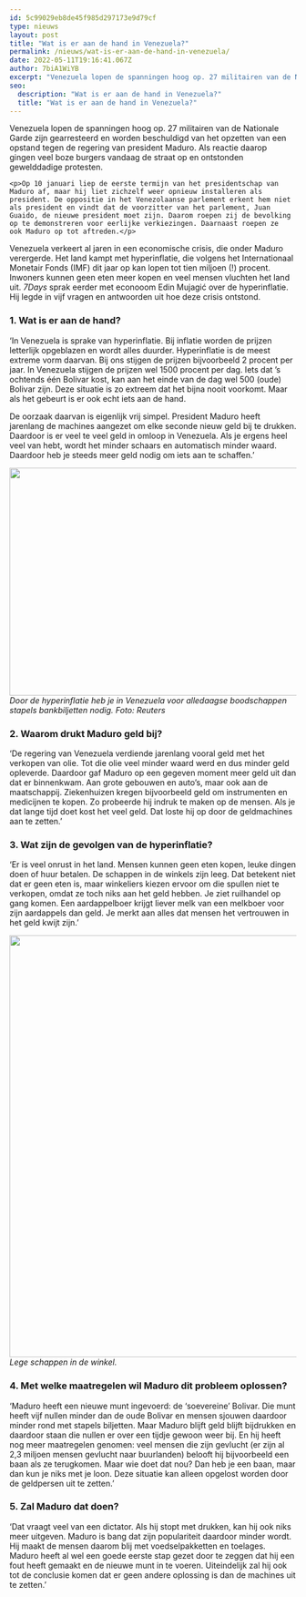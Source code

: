 ```yaml
---
id: 5c99029eb8de45f985d297173e9d79cf
type: nieuws
layout: post
title: "Wat is er aan de hand in Venezuela?"
permalink: /nieuws/wat-is-er-aan-de-hand-in-venezuela/
date: 2022-05-11T19:16:41.067Z
author: 7biA1WiYB
excerpt: "Venezuela lopen de spanningen hoog op. 27 militairen van de Nationale Garde zijn gearresteerd en worden beschuldigd van het opzetten van een opstand tegen de regering van president Maduro. Als reactie daarop gingen veel boze burgers vandaag de straat op en ontstonden gewelddadige protesten.  "
seo:
  description: "Wat is er aan de hand in Venezuela?"
  title: "Wat is er aan de hand in Venezuela?"
---
```

Venezuela lopen de spanningen hoog op. 27 militairen van de Nationale Garde zijn gearresteerd en worden beschuldigd van het opzetten van een opstand tegen de regering van president Maduro. Als reactie daarop gingen veel boze burgers vandaag de straat op en ontstonden gewelddadige protesten.  

    <p>Op 10 januari liep de eerste termijn van het presidentschap van Maduro af, maar hij liet zichzelf weer opnieuw installeren als president. De oppositie in het Venezolaanse parlement erkent hem niet als president en vindt dat de voorzitter van het parlement, Juan Guaido, de nieuwe president moet zijn. Daarom roepen zij de bevolking op te demonstreren voor eerlijke verkiezingen. Daarnaast roepen ze ook Maduro op tot aftreden.</p>
<p>Venezuela verkeert al jaren in een economische crisis, die onder Maduro verergerde. Het land kampt met hyperinflatie, die volgens het Internationaal Monetair Fonds (IMF) dit jaar op kan lopen tot tien miljoen (!) procent. Inwoners kunnen geen eten meer kopen en veel mensen vluchten het land uit. <em>7Days</em> sprak eerder met econooom Edin Mujagić over de hyperinflatie. Hij legde in vijf vragen en antwoorden uit hoe deze crisis ontstond.</p>
<h3>1. Wat is er aan de hand?</h3>
<p>‘In Venezuela is sprake van hyperinflatie. Bij inflatie worden de prijzen letterlijk opgeblazen en wordt alles duurder. Hyperinflatie is de meest extreme vorm daarvan. Bij ons stijgen de prijzen bijvoorbeeld 2 procent per jaar. In Venezuela stijgen de prijzen wel 1500 procent per dag. Iets dat ’s ochtends één Bolivar kost, kan aan het einde van de dag wel 500 (oude) Bolivar zijn. Deze situatie is zo extreem dat het bijna nooit voorkomt. Maar als het gebeurt is er ook echt iets aan de hand.</p>
<p>De oorzaak daarvan is eigenlijk vrij simpel. President Maduro heeft jarenlang de machines aangezet om elke seconde nieuw geld bij te drukken. Daardoor is er veel te veel geld in omloop in Venezuela. Als je ergens heel veel van hebt, wordt het minder schaars en automatisch minder waard. Daardoor heb je steeds meer geld nodig om iets aan te schaffen.’</p>
<p><div class="media media-element-container media-default"><div id="file-534474" class="file file-image file-image-jpeg">

        
  
  <div class="content">
    <img height="2333" width="3500" style="font-size: 13.008px; width: 600px; height: 400px;" class="media-element file-default" data-delta="1" src="https://7dagen.netlify.app/sites/default/files/Reuters-59133105.jpg" alt="">  </div>

  
</div>
</div><em>Door de hyperinflatie heb je in Venezuela voor alledaagse boodschappen stapels bankbiljetten nodig. Foto: Reuters</em>
<h3>2. Waarom drukt Maduro geld bij?</h3>
<p>‘De regering van Venezuela verdiende jarenlang vooral geld met het verkopen van olie. Tot die olie veel minder waard werd en dus minder geld opleverde. Daardoor gaf Maduro op een gegeven moment meer geld uit dan dat er binnenkwam. Aan grote gebouwen en auto’s, maar ook aan de maatschappij. Ziekenhuizen kregen bijvoorbeeld geld om instrumenten en medicijnen te kopen. Zo probeerde hij indruk te maken op de mensen. Als je dat lange tijd doet kost het veel geld. Dat loste hij op door de geldmachines aan te zetten.’</p>
<h3>3. Wat zijn de gevolgen van de hyperinflatie?</h3>
<p>‘Er is veel onrust in het land. Mensen kunnen geen eten kopen, leuke dingen doen of huur betalen. De schappen in de winkels zijn leeg. Dat betekent niet dat er geen eten is, maar winkeliers kiezen ervoor om die spullen niet te verkopen, omdat ze toch niks aan het geld hebben. Je ziet ruilhandel op gang komen. Een aardappelboer krijgt liever melk van een melkboer voor zijn aardappels dan geld. Je merkt aan alles dat mensen het vertrouwen in het geld kwijt zijn.’</p>
<p><div class="media media-element-container media-default"><div id="file-534475" class="file file-image file-image-jpeg">

        
  
  <div class="content">
    <img height="741" width="1080" class="media-element file-default" data-delta="2" src="https://7dagen.netlify.app/sites/default/files/ANP-55093578%20%281%29.jpg" alt="">  </div>

  
</div>
</div><em>Lege schappen in de winkel.</em>
<h3>4. Met welke maatregelen wil Maduro dit probleem oplossen?</h3>
<p>‘Maduro heeft een nieuwe munt ingevoerd: de ‘soevereine’ Bolivar. Die munt heeft vijf nullen minder dan de oude Bolivar en mensen sjouwen daardoor minder rond met stapels biljetten. Maar Maduro blijft geld blijft bijdrukken en daardoor staan die nullen er over een tijdje gewoon weer bij. En hij heeft nog meer maatregelen genomen: veel mensen die zijn gevlucht (er zijn al 2,3 miljoen mensen gevlucht naar buurlanden) belooft hij bijvoorbeeld een baan als ze terugkomen. Maar wie doet dat nou? Dan heb je een baan, maar dan kun je niks met je loon. Deze situatie kan alleen opgelost worden door de geldpersen uit te zetten.’</p>
<h3>5. Zal Maduro dat doen?</h3>
<p>‘Dat vraagt veel van een dictator. Als hij stopt met drukken, kan hij ook niks meer uitgeven. Maduro is bang dat zijn populariteit daardoor minder wordt. Hij maakt de mensen daarom blij met voedselpakketten en toelages. Maduro heeft al wel een goede eerste stap gezet door te zeggen dat hij een fout heeft gemaakt en de nieuwe munt in te voeren. Uiteindelijk zal hij ook tot de conclusie komen dat er geen andere oplossing is dan de machines uit te zetten.’</p>  
